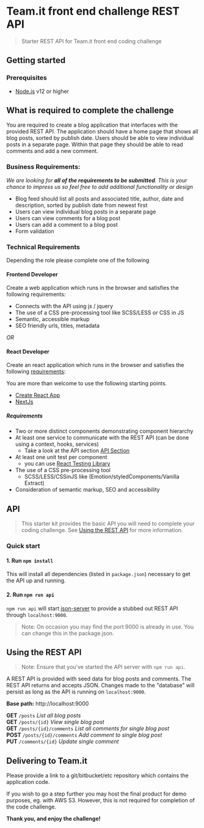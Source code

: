 # Team.it front end challenge REST API

> Starter REST API for Team.it front end coding challenge

## Getting started

### Prerequisites

- [Node.js](https://nodejs.org/en/) v12 or higher

## What is required to complete the challenge

You are required to create a blog application that interfaces with the provided REST API. The application should have a home page that shows all blog posts, sorted by publish date. Users should be able to view individual posts in a separate page. Within that page they should be able to read comments and add a new comment.

### Business Requirements:

_We are looking for **all of the requirements to be submitted**. This is your chance to impress us so feel free to add additional functionality or design_

- Blog feed should list all posts and associated title, author, date and description, sorted by publish date from newest first
- Users can view individual blog posts in a separate page
- Users can view comments for a blog post
- Users can add a comment to a blog post
- Form validation

### Technical Requirements

Depending the role please complete one of the following

#### Frontend Developer

Create a web application which runs in the browser and satisfies the following requirements:

- Connects with the API using js / jquery
- The use of a CSS pre-processing tool like SCSS/LESS or CSS in JS
- Semantic, accessible markup
- SEO friendly urls, titles, metadata

_OR_

#### React Developer

Create an react application which runs in the browser and satisfies the following [requirements](#requirements):

You are more than welcome to use the following starting points.

- [Create React App](https://create-react-app.dev/)
- [NextJs](https://nextjs.org/)

##### Requirements

- Two or more distinct components demonstrating component hierarchy
- At least one service to communicate with the REST API (can be done using a context, hooks, services)
  - Take a look at the API section [API Section](#API)
- At least one unit test per component
  - you can use [React Testing Library](https://testing-library.com/docs/react-testing-library/intro/)
- The use of a CSS pre-processing tool
  - SCSS/LESS/CSSinJS like (Emotion/styledComponents/Vanilla Extract)
- Consideration of semantic markup, SEO and accessibility

## API

> This starter kit provides the basic API you will need to complete your coding challenge. See [Using the REST API](#using-the-rest-api) for more information.

### Quick start

#### 1. Run `npm install`

This will install all dependencies (listed in `package.json`) necessary to get the API up and running.

#### 2. Run `npm run api`

`npm run api` will start [json-server](https://github.com/typicode/json-server) to provide a stubbed out REST API through `localhost:9000`.

> Note: On occasion you may find the port 9000 is already in use. You can change this in the package.json.

## Using the REST API

> Note: Ensure that you've started the API server with `npm run api`.

A REST API is provided with seed data for blog posts and comments. The REST API returns and accepts JSON. Changes made to the "database" will persist as long as the API is running on `localhost:9000`.

**Base path:** http://localhost:9000

**GET** `/posts` _List all blog posts_<br>
**GET** `/posts/{id}` _View single blog post_<br>
**GET** `/posts/{id}/comments` _List all comments for single blog post_<br>
**POST** `/posts/{id}/comments` _Add comment to single blog post_<br>
**PUT** `/comments/{id}` _Update single comment_<br>

## Delivering to Team.it

Please provide a link to a git/bitbucket/etc repository which contains the application code.

If you wish to go a step further you may host the final product for demo purposes, eg. with AWS S3. However, this is not required for completion of the code challenge.

**Thank you, and enjoy the challenge!**
